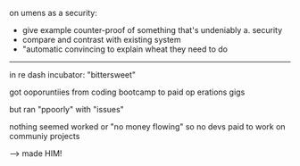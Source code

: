 on umens as a security:

- give example counter-proof of something that's undeniably a. security
- compare and contrast with existing system
- "automatic convincing to explain wheat they need to do 
---

in re dash incubator: "bittersweet" 

got ooporuntiies from coding bootcamp to paid op erations gigs

but ran "ppoorly" with "issues"


nothing seemed worked or "no money flowing" so no devs paid to work on communiy projects

--> made HIM!
